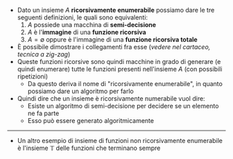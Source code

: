 + Dato un insieme $A$ **ricorsivamente enumerabile** possiamo dare le tre seguenti definizioni, le quali sono equivalenti:
	1. $A$ possiede una macchina di **semi-decisione**
	2. $A$ è l'**immagine** di una **funzione ricorsiva**
	3. $A = \emptyset$ oppure è l'immagine di una **funzione ricorsiva totale**
+ È possibile dimostrare i collegamenti fra esse (*vedere nel cartaceo, tecnica a zig-zag*) 
+ Queste funzioni ricorsive sono quindi macchine in grado di generare (e quindi enumerare) tutte le funzioni presenti nell'insieme $A$ (con possibili ripetizioni)
	+ Da questo deriva il nome di "ricorsivamente enumerabile", in quanto possiamo dare un algoritmo per farlo
+ Quindi dire che un insieme è ricorsivamente numerabile vuol dire:
	+ Esiste un algoritmo di semi-decisione per decidere se un elemento ne fa parte
	+ Esso può essere generato algoritmicamente
---
+ Un altro esempio di insieme di funzioni non ricorsivamente enumerabile è l'insieme $\mathbb{T}$ delle funzioni che terminano sempre